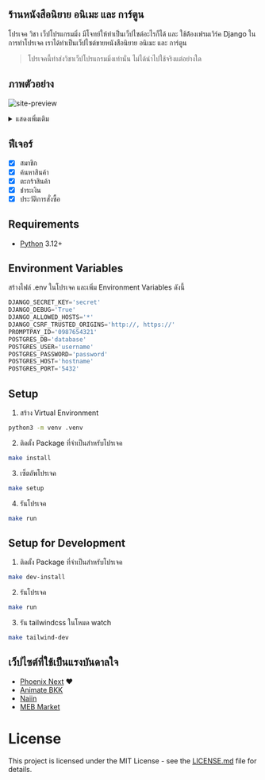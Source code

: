 ## ร้านหนังสือนิยาย อนิเมะ และ การ์ตูน

โปรเจค วิชา เว็ปโปรแกรมมิ่ง มีโจทย์ให้ทำเป็นเว็ปไซต์อะไรก็ได้ และ ใช้ต้้องเฟรมเวิร์ค Django ในการทำโปรเจค
เราได้ทำเป็นเว็ปไซต์ขายหนังสือนิยาย อนิเมะ และ การ์ตูน

> โปรเจคนี้ทำส่งวิชาเว็ปโปรแกรมมิ่งเท่านั่น ไม่ได้นำไปใช้จริงแต่อย่างใด

## ภาพตัวอย่าง

![site-preview](https://imgur.com/QqAhfNh.png)

<details>
  <summary>แสดงเพิ่มเติม</summary>
  <img src="https://imgur.com/3L6mhtK.png" alt="site-preview-2">
  <img src="https://imgur.com/7CNWtQl.png" alt="site-preview-3">
</details>

## ฟีเจอร์

- [x] สมาชิก
- [x] ค้นหาสินค้า
- [x] ตะกร้าสินค้า
- [x] ชำระเงิน
- [x] ประวัติการสั่งซื้อ

## Requirements

- [Python](https://www.python.org) 3.12+

## Environment Variables

สร้างไฟล์ .env ในโปรเจค และเพิ่ม Environment Variables ดังนี้

```py
DJANGO_SECRET_KEY='secret'
DJANGO_DEBUG='True'
DJANGO_ALLOWED_HOSTS='*'
DJANGO_CSRF_TRUSTED_ORIGINS='http://, https://'
PROMPTPAY_ID='0987654321'
POSTGRES_DB='database'
POSTGRES_USER='username'
POSTGRES_PASSWORD='password'
POSTGRES_HOST='hostname'
POSTGRES_PORT='5432'
```

## Setup

1. สร้าง Virtual Environment

```bash
python3 -m venv .venv
```

2. ติดตั้ง Package ที่จำเป็นสำหรับโปรเจค

```bash
make install
```

3. เซ็ตอัพโปรเจค

```bash
make setup
```

4. รันโปรเจค

```bash
make run
```

## Setup for Development

1. ติดตั้ง Package ที่จำเป็นสำหรับโปรเจค

```bash
make dev-install
```

2. รันโปรเจค

```bash
make run
```

3. รัน tailwindcss ในโหมด watch

```bash
make tailwind-dev
```

<!-- TODO: windows setup -->
<!-- TODO: docker setup -->

<!-- ## Docker and Docker Compose

เริ่มต้นด้วย

```bash
make docker-setup
``` -->

## เว็ปไซต์ที่ใช้เป็นแรงบันดาลใจ

- [Phoenix Next](https://www.phoenixnext.com) :heart:
- [Animate BKK](https://animatebkk-online.com)
- [Naiin](https://www.naiin.com)
- [MEB Market](https://www.mebmarket.com)

# License

This project is licensed under the MIT License - see the [LICENSE.md](LICENSE.md) file for details.
